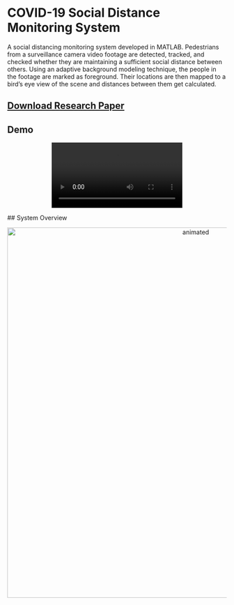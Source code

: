# COVID-19 Social Distance Monitoring System
A social distancing monitoring system developed in MATLAB. Pedestrians from a surveillance camera video footage are detected, tracked, and checked whether they are maintaining a sufficient social distance between others. Using an adaptive background modeling technique, the people in the footage are marked as foreground. Their locations are then mapped to a bird’s eye view of the scene and distances between them get calculated. 
## [Download Research Paper](https://drive.google.com/uc?export=download&id=1DZcpzx8U7ZjI-6sCbALl8MjQ4DADTPRM)
## Demo
<p align="center">
  <video>
    <source src="https://user-images.githubusercontent.com/74137136/160369663-fb6b7731-9ae6-4b52-96a6-3ea0c76d3dd4.mp4" type="video/mp4">
  </video>
</p>
## System Overview
<p align="center">
  <img src="https://user-images.githubusercontent.com/74137136/154837668-e3da788e-8f5a-4d01-bdbb-03cc467d2191.jpg" alt="animated" width="850"/>
</p>
